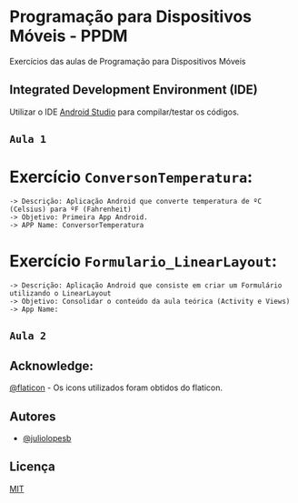 # Programação para Dispositivos Móveis - PPDM
Exercícios das aulas de Programação para Dispositivos Móveis

## Integrated Development Environment (IDE) 
Utilizar o IDE [Android Studio](https://developer.android.com/studio) para compilar/testar os códigos.

## `Aula 1`
# Exercício `ConversonTemperatura`: 
    -> Descrição: Aplicação Android que converte temperatura de ºC (Celsius) para ºF (Fahrenheit) 
    -> Objetivo: Primeira App Android.
    -> APP Name: ConversorTemperatura

# Exercício `Formulario_LinearLayout`: 
    -> Descrição: Aplicação Android que consiste em criar um Formulário utilizando o LinearLayout
    -> Objetivo: Consolidar o conteúdo da aula teórica (Activity e Views)
    -> App Name: 

## `Aula 2`

## Acknowledge:
[@flaticon](https://www.flaticon.com/) - Os icons utilizados foram obtidos do flaticon. 


## Autores
- [@juliolopesb](https://github.com/juliolopesb)

## Licença

[MIT](https://choosealicense.com/licenses/mit/)